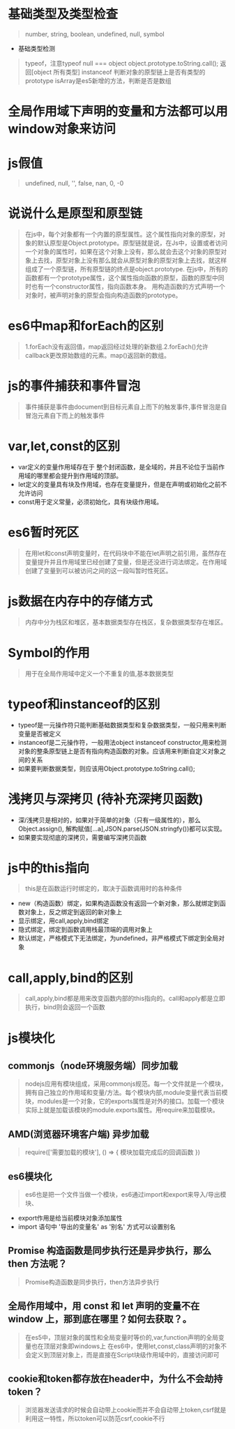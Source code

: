 # 基础类型及类型检查
> number, string, boolean, undefined, null, symbol
+ 基础类型检测
> typeof，注意typeof null === object
> object.prototype.toString.call(); 返回[object 所有类型]
> instanceof 判断对象的原型链上是否有类型的prototype
> isArray是es5新增的方法，判断是否是数组

# 全局作用域下声明的变量和方法都可以用window对象来访问

# js假值
> undefined, null, '', false, nan, 0, -0

# 说说什么是原型和原型链
> 在js中，每个对象都有一个内置的原型属性。这个属性指向对象的原型，对象的默认原型是Object.prototype。原型链就是说，在Js中，设置或者访问一个对象的属性时，如果在这个对象上没有，那么就会去这个对象的原型对象上去找，原型对象上没有那么就会从原型对象的原型对象上去找，就这样组成了一个原型链，所有原型链的终点是object.prototype.
在js中，所有的函数都有一个prototype属性，这个属性指向函数的原型，函数的原型中同时也有一个constructor属性，指向函数本身。
> 用构造函数的方式声明一个对象时，被声明对象的原型会指向构造函数的prototype。

# es6中map和forEach的区别
> 1.forEach没有返回值，map返回经过处理的新数组.2.forEach()允许callback更改原始数组的元素。map()返回新的数组。

# js的事件捕获和事件冒泡
> 事件捕获是事件由document到目标元素自上而下的触发事件,事件冒泡是自冒泡元素自下而上的触发事件

# var,let,const的区别
+ var定义的变量作用域存在于 整个封闭函数，是全域的，并且不论位于当前作用域的哪里都会提升到作用域的顶部。
+ let定义的变量具有块及作用域，也存在变量提升，但是在声明或初始化之前不允许访问
+ const用于定义常量，必须初始化，具有块级作用域。

# es6暂时死区
> 在用let和const声明变量时，在代码块中不能在let声明之前引用，虽然存在变量提升并且作用域里已经创建了变量，但是还没进行词法绑定。在作用域创建了变量到可以被访问之间的这一段叫暂时性死区。

# js数据在内存中的存储方式
> 内存中分为栈区和堆区，基本数据类型存在栈区，复杂数据类型存在堆区。

# Symbol的作用
> 用于在全局作用域中定义一个不重复的值,基本数据类型

# typeof和instanceof的区别
+ typeof是一元操作符只能判断基础数据类型和复杂数据类型，一般只用来判断变量是否被定义
+ instanceof是二元操作符，一般用法object instanceof constructor,用来检测对象的整条原型链上是否有指向构造函数的对象。应该用来判断自定义对象之间的关系
+ 如果要判断数据类型，则应该用Object.prototype.toString.call();

# 浅拷贝与深拷贝 (待补充深拷贝函数)
+ 深/浅拷贝是相对的，如果对于简单的对象（只有一级属性的），那么Object.assign(), 解构赋值[...a],JSON.parse(JSON.stringfy())都可以实现。
+ 如果要实现彻底的深拷贝，需要编写深拷贝函数

# js中的this指向
> this是在函数运行时绑定的，取决于函数调用时的各种条件
+ new（构造函数）绑定，如果构造函数没有返回一个新对象，那么就绑定到函数对象上，反之绑定到返回的新对象上
+ 显示绑定，用call,apply,bind绑定
+ 隐式绑定，绑定到函数调用栈最顶端的调用对象上
+ 默认绑定，严格模式下无法绑定，为undefined，非严格模式下绑定到全局对象

# call,apply,bind的区别
> call,apply,bind都是用来改变函数内部的this指向的。call和apply都是立即执行，bind则会返回一个函数

# js模块化
## commonjs（node环境服务端）同步加载
> nodejs应用有模块组成，采用commonjs规范。每一个文件就是一个模块，拥有自己独立的作用域和变量/方法。每个模块内部,module变量代表当前模块，modules是一个对象，它的exports属性是对外的接口。加载一个模块实际上就是加载该模块的module.exports属性。用require来加载模块。


## AMD(浏览器环境客户端) 异步加载
> require(['需要加载的模块'], () => { 模块加载完成后的回调函数 })

## es6模块化
> es6也是把一个文件当做一个模块，es6通过import和export来导入/导出模块、
+ export作用是给当前模块对象添加属性
+ import 语句中 '导出的变量名' as '别名'  方式可以设置别名

## Promise 构造函数是同步执行还是异步执行，那么 then 方法呢？
> Promise构造函数是同步执行，then方法异步执行

## 全局作用域中，用 const 和 let 声明的变量不在 window 上，那到底在哪里？如何去获取？。
> 在es5中，顶层对象的属性和全局变量时等价的,var,function声明的全局变量也在顶层对象即windows上
> 在es6中，使用let,const,class声明的对象不会定义到顶层对象上，而是直接在Script块级作用域中的，直接访问即可

## cookie和token都存放在header中，为什么不会劫持token？
> 浏览器发送请求的时候会自动带上cookie而并不会自动带上token,csrf就是利用这一特性，所以token可以防范csrf,cookie不行